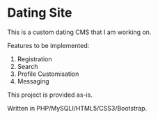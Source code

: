 # Dating Site
This is a custom dating CMS that I am working on.

Features to be implemented:
1. Registration
2. Search
3. Profile Customisation
4. Messaging

This project is provided as-is.

Written in PHP/MySQLI/HTML5/CSS3/Bootstrap.